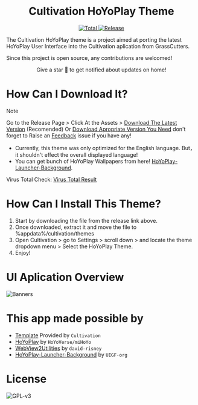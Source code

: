 <div align="center">
  <h1 align="center">
    <br/>
    Cultivation HoYoPlay Theme
    <br/>
  </h1>
    <a href="https://github.com/GID0317/SilverMation/releases">
      <img alt="Total" src="https://img.shields.io/github/downloads/GID0317/Cultivation-HoYoPlay-Theme/total?logo=github&style=flat-square&color=1E9BFA">
    </a>
    <a href="https://github.com/GID0317/SilverMation/releases">
      <img alt="Release" src="https://img.shields.io/github/v/release/GID0317/Cultivation-HoYoPlay-Theme?logo=visualstudio&style=flat-square&color=1E9BFA">
    </a>
<div align="center">
</div>
  
  <p align="left">The Cultivation HoYoPlay theme is a project aimed at porting the latest HoYoPlay User Interface into the Cultivation aplication from GrassCutters.</p>
</div>

Since this project is open source, any contributions are welcomed!

 <p align="center">Give a star 🌟 to get notified about updates on home!</p>

# How Can I Download It?
> [!NOTE]
> Go to the Release Page > Click At the Assets > [Download The Latest Version](https://github.com/GID0317/Cultivation-HoYoPlay-Theme/releases/latest "Download The Latest Version") (Recomended) Or [Download Apropriate Version  You Need](https://github.com/GID0317/Cultivation-HoYoPlay-Theme/releases "Download Apropriate Versions You Need") don't forget to Raise an [Feedback](https://github.com/GID0317/Cultivation-HoYoPlay-Theme/issues/new/choose) issue if you have any!

- Currently, this theme was only optimized for the English language. But，it shouldn't effect the overall displayed language!
- You can get bunch of HoYoPlay Wallpapers from here! [HoYoPlay-Launcher-Background](https://github.com/UIGF-org/HoYoPlay-Launcher-Background).

Virus Total Check: [Virus Total Result](https://www.virustotal.com/gui/file/eef9ff2d6700412be29ecf1c3513ecb28e7d7e40a70620d75909c9cb6b6a7b88?nocache=1)

# How Can I Install This Theme?
1. Start by downloading the file from the release link above.  
2. Once downloaded, extract it and move the file to %appdata%/cultivation/themes
3. Open Cultivation > go to Settings > scroll down > and locate the theme dropdown menu > Select the HoYoPlay Theme.  
4. Enjoy!  

# UI Aplication Overview
![Banners](https://github.com/user-attachments/assets/84351423-cc40-4902-9658-6039c98d19d7)

# This app made possible by
- [Template](https://github.com/Grasscutters/Cultivation/blob/main/docs/ExampleTheme.zip) Provided by `Cultivation`
- [HoYoPlay](https://hoyoplay.hoyoverse.com/) by `HoYoVerse/miHoYo`
- [WebView2Utilities](https://github.com/david-risney/WebView2Utilities) by `david-risney`
- [HoYoPlay-Launcher-Background](https://github.com/UIGF-org/HoYoPlay-Launcher-Background) by `UIGF-org`

# License

![GPL-v3](https://www.gnu.org/graphics/gplv3-127x51.png)

